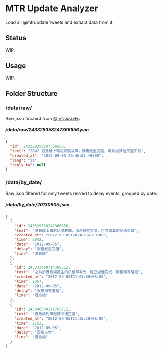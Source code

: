 # MTR Update Analyzer

Load all @mtrupdate tweets and extract data from it.

## Status

WIP.

## Usage

WIP.

## Folder Structure

### /data/raw/

Raw json fetched from [@mtrupdate](https://twitter.com/mtrupdate).

##### /data/raw/243329358247366656.json
```json
{
  "id": 243329358247366656,
  "text": "2042 港島綫上環站訊號故障，服務嚴重受阻，可考慮其他交通工具",
  "created_at": "2012-09-05 20:46:54 +0800",
  "lang": "ja",
  "reply_to": null
}
```

### /data/by_date/

Raw json filtered for only tweets related to delay events, grouped by date.

##### /data/by_date/20130905.json
```json
[
  {
    "id": 243329358247366656,
    "text": "港島綫上環站訊號故障，服務嚴重受阻，可考慮其他交通工具",
    "created_at": "2012-09-05T20:46:54+08:00",
    "time": 2042,
    "date": "2012-09-05",
    "delay": "服務嚴重受阻",
    "line": "港島綫"
  },
  {
    "id": 243333409714368512,
    "text": "之前於港島綫發生的訊號障事故，經已處理完成，服務稍有阻延",
    "created_at": "2012-09-05T21:03:00+08:00",
    "time": 2057,
    "date": "2012-09-05",
    "delay": "服務稍有阻延",
    "line": "港島綫"
  },
  {
    "id": 243346540171763712,
    "text": "港島綫列車服務回復正常",
    "created_at": "2012-09-05T21:55:10+08:00",
    "time": 2152,
    "date": "2012-09-05",
    "delay": "回復正常",
    "line": "港島綫"
  }
]
```